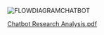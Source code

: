 ![FLOWDIAGRAMCHATBOT](https://github.com/user-attachments/assets/9b5051ea-5053-4f97-bf90-cc5a1a03c300)



[Chatbot Research Analysis.pdf](https://github.com/user-attachments/files/17774310/Chatbot.Research.Analysis.pdf)
